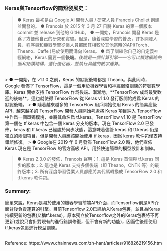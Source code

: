 ### Keras與Tensorflow的簡短發展史：
> ● Keras 最初是由 Google AI 開發人員 / 研究人員 Francois Chollet 創建並開發的。
> ● Francois 於 2015 年 3 月 27 日將 Keras 的第一個版本 commit 並 release 到他的 GitHub。
> ● 一開始，Francois 開發 Keras 是爲了方便他自己的研究和實驗。但是，隨着深度學習的普及，許多開發人員、程序員和機器學習從業人員都因其相較於其他當時的API(Torch、Theano、Caffe
)易於使用而涌向 Keras。
> ● 爲了訓練你自己的自定義神經網絡，Keras 需要一個**後端**。*後端是一個計算引擎——它可以構建網絡的圖和拓撲結構，運行優化器，並執行具體的數字運算*。
<br/>
> ● 一開始，在 v1.1.0 之前，Keras 的默認後端都是 Theano。與此同時，Google 發佈了 TensorFlow，這是一個用於機器學習和神經網絡訓練的符號數學庫。Keras 開始支持 TensorFlow 作爲後端。漸漸地，**TensorFlow 成爲最受歡迎的後端**，這也就使得 TensorFlow 從 Keras v1.1.0 發行版開始成爲 Keras 的默認後端。
> ● 隨着越來越多的 TensorFlow 用戶開始使用 Keras 的簡易高級 API，越來越多的 TensorFlow 開發人員開始考慮將 Keras 項目納入 TensorFlow 中作爲一個單獨模塊，並將其命名爲 tf.keras。TensorFlow v1.10 是 TensorFlow 第一個在 tf.keras 中包含一個 keras 分支的版本。現在 TensorFlow 2.0 已發佈，keras 和 tf.keras 已經處於同步狀態，這意味着儘管 keras 和 tf.keras 仍是獨立的兩個項目，但是開發人員應該開始使用 tf.keras，因爲 keras 軟件包僅支持錯誤修復。
> ● Google在 2019 年 6 月發佈 TensorFlow 2.0 時，他們宣佈 Keras 現在是 TensorFlow 的官方高級 API，用於快速簡單的模型設計和訓練。

> ● Keras 2.3.0 的發佈，Francois 聲明：1. 這是 Keras 首個與 tf.keras 同步的版本；2. 這也是 Keras 支持多個後端（即 Theano，CNTK 等）的最終版本；3. 所有深度學習從業人員都應將其代碼轉換成 TensorFlow 2.0 和 tf.keras 軟件包。

### Summary:<br/>
簡單來說，Keras是易於使用的機器學習前端API介面，而Tensorflow則是API介面背後負責運算的引擎。目前Tensorflow 2.0已經納入Keras包裹，並且為Keras持續更新的包裹(又稱tf.keras)，原本獨立於Tensorflow之外的Keras包裹將不再更新(或說只會針對現有的進行錯誤修復，但不會有新的功能)，因而往後應使用tf.keras包裹進行模型訓練。


<br/>
Reference: https://www.chainnews.com/zh-hant/articles/916826219156.htm
